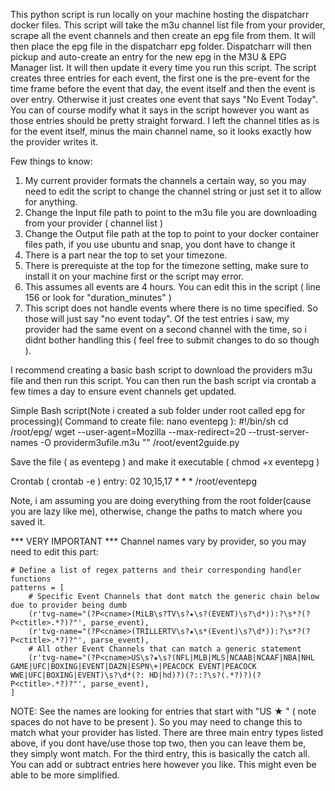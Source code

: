 This python script is run locally on your machine hosting the dispatcharr docker files.  This script will take the m3u channel list file from your provider, scrape all the event channels and then create an epg file from them.  It will then place the epg file in the dispatcharr epg folder.  Dispatcharr will then pickup and auto-create an entry for the new epg in the M3U & EPG Manager list.  It will then update it every time you run this script.  The script creates three entries for each event, the first one is the pre-event for the time frame before the event that day, the event itself and then the event is over entry.  Otherwise it just creates one event that says "No Event Today".  You can of course modify what it says in the script however you want as those entries should be pretty straight forward.  I left the channel titles as is for the event itself, minus the main channel name, so it looks exactly how the provider writes it.

Few things to know:
1. My current provider formats the channels a certain way, so you may need to edit the script to change the channel string or just set it to allow for anything.
2. Change the Input file path to point to the m3u file you are downloading from your provider ( channel list )
3. Change the Output file path at the top to point to your docker container files path, if you use ubuntu and snap, you dont have to change it
4. There is a part near the top to set your timezone.
5. There is prerequiste at the top for the timezone setting, make sure to install it on your machine first or the script may error.
6. This assumes all events are 4 hours.  You can edit this in the script ( line 156 or look for "duration_minutes" )
7. This script does not handle events where there is no time specified.  So those will just say "no event today".  Of the test entries i saw, my provider had the same event on a second channel with the time, so i didnt bother handling this ( feel free to submit changes to do so though ).

I recommend creating a basic bash script to download the providers m3u file and then run this script.  You can then run the bash script via crontab a few times a day to ensure event channels get updated.

Simple Bash script(Note i created a sub folder under root called epg for processing)( Command to create file: nano eventepg ):
#!/bin/sh
cd /root/epg/
wget --user-agent=Mozilla --max-redirect=20 --trust-server-names -O providerm3ufile.m3u "<fullproviderURLform3ufilehere>"
/root/event2guide.py

Save the file ( as eventepg ) and make it executable ( chmod +x eventepg )

Crontab ( crontab -e ) entry:
02 10,15,17 * * * /root/eventepg
   
Note, i am assuming you are doing everything from the root folder(cause you are lazy like me), otherwise, change the paths to match where you saved it.


*** VERY IMPORTANT ***
Channel names vary by provider, so you may need to edit this part:

```
# Define a list of regex patterns and their corresponding handler functions
patterns = [
    # Specific Event Channels that dont match the generic chain below due to provider being dumb
    (r'tvg-name="(?P<cname>(MiLB\s?TV\s?★\s?(EVENT)\s?\d*)):?\s*?(?P<ctitle>.*?)?"', parse_event),
    (r'tvg-name="(?P<cname>(TRILLERTV\s?★\s*(Event)\s?\d*)):?\s*?(?P<ctitle>.*?)?"', parse_event),
    # All other Event Channels that can match a generic statement
    (r'tvg-name="(?P<cname>US\s?★\s?(NFL|MLB|MLS|NCAAB|NCAAF|NBA|NHL GAME|UFC|BOXING|EVENT|DAZN|ESPN\+|PEACOCK EVENT|PEACOCK WWE|UFC|BOXING|EVENT)\s?\d*(?: HD|hd)?)(?::?\s?(.*?)?)(?P<ctitle>.*?)?"', parse_event),
]
```

NOTE:  See the names are looking for entries that start with "US ★ " ( note spaces do not have to be present ).  So you may need to change this to match what your provider has listed.  There are three main entry types listed above, if you dont have/use those top two, then you can leave them be, they simply wont match.  For the third entry, this is basically the catch all.  You can add or subtract entries here however you like.  This might even be able to be more simplified.  
